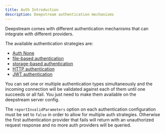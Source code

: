 ```yaml
---
title: Auth Introduction
description: Deepstream authentication mechanisms
---
```


Deepstream comes with different authentication mechanisms that can integrate with different providers.

The available authentication strategies are:

- [Auth None](/tutorials/core/auth/none/)
- [file-based authentication](/tutorials/core/auth/file/)
- [storage-based authentication](/tutorials/core/auth/storage/)
- [HTTP authentication](/tutorials/core/auth/http-webhook/)
- [JWT authentication](/tutorials/core/auth/jwt-auth/)


You can set one or multiple authentication types simultaneously and the incoming connection will be validated against each of them until one succeeds or all fail. You just need to make them available on the deepstream server config.

The `reportInvalidParameters` option on each authentication configuration must be set to `false` in order to allow for multiple auth strategies. Otherwise the first authentication provider that fails will return with an unauthorized request response and no more auth providers will be queried.
